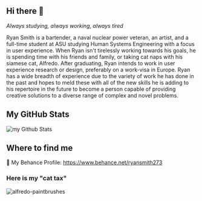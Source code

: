## Hi there 👋

*Always studying, always working, always tired*

Ryan Smith is a bartender, a naval nuclear power veteran, an artist, and a full-time student at ASU studying Human Systems Engineering with a focus in user experience.
When Ryan isn't tirelessly working towards his goals, he is spending time with his friends and family, or taking cat naps with his siamese cat, Alfredo.
After graduating, Ryan intends to work in user experience research or design, preferably on a work-visa in Europe.
Ryan has a wide breadth of experience due to the variety of work he has done in the past and hopes to meld these with all of the new skills he is adding to his repertoire in the future to become a person capable of providing creative solutions to a diverse range of complex and novel problems.

## My GitHub Stats
<img align="center" src="https://github-readme-stats.vercel.app/api?username=rlsmit64&include_all_commits=true&count_private=true&show_icons=true&line_height=20&title_color=2B5BBD&icon_color=1124BB&text_color=A1A1A1&bg_color=0,000000,130F40" alt="my Github Stats"/>

## Where to find me
:art: My Behance Profile: https://www.behance.net/ryansmith273

### Here is my "cat tax"
![alfredo-paintbrushes](https://github.com/user-attachments/assets/80a93b53-e678-434a-a1e2-eeaea4424133)

<!--
**rlsmit64/rlsmit64** is a ✨ _special_ ✨ repository because its `README.md` (this file) appears on your GitHub profile.

Here are some ideas to get you started:

- 🔭 I’m currently working on ...
- 🌱 I’m currently learning ...
- 👯 I’m looking to collaborate on ...
- 🤔 I’m looking for help with ...
- 💬 Ask me about ...
- 📫 How to reach me: ...
- 😄 Pronouns: ...
- ⚡ Fun fact: ...
-->
